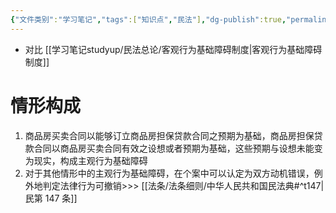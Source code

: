 ```yaml
---
{"文件类别":"学习笔记","tags":["知识点","民法"],"dg-publish":true,"permalink":"/学习笔记studyup/民法总论/主观行为基础障碍/","dgPassFrontmatter":true,"created":"2024-07-17T10:09:17.093+08:00","updated":"2024-10-25T12:43:51.137+08:00"}
---
```


- 对比 [[学习笔记studyup/民法总论/客观行为基础障碍制度\|客观行为基础障碍制度]]


# 情形构成
1. 商品房买卖合同以能够订立商品房担保贷款合同之预期为基础，商品房担保贷款合同以商品房买卖合同有效之设想或者预期为基础，这些预期与设想未能变为现实，构成主观行为基础障碍
2. 对于其他情形中的主观行为基础障碍，在个案中可以认定为双方动机错误，例外地判定法律行为可撤销>>> [[法条/法条细则/中华人民共和国民法典#^t147\|民第 147 条]]
